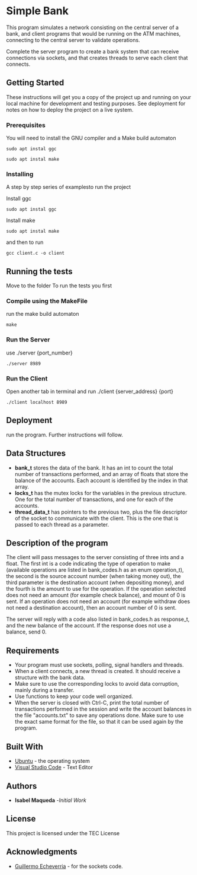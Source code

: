 # Simple Bank 
This program simulates a network consisting on the central server of a bank, and client programs that would be running on the ATM machines, connecting to the central server to validate operations.

Complete the server program to create a bank system that can receive connections via sockets, and that creates threads to serve each client that connects.

## Getting Started
These instructions will get you a copy of the project up and running on your local machine for development and testing purposes. See deployment for notes on how to deploy the project on a live system.

### Prerequisites
You will need to install the GNU compiler and a Make build automaton
``` 
sudo apt instal ggc
```
``` 
sudo apt instal make
```
### Installing
A step by step series of examplesto run the project

Install ggc

``` 
sudo apt instal ggc
```
Install make
``` 
sudo apt instal make
```
and then to run 
``` 
gcc client.c -o client
```

## Running the tests
Move to the folder
To run the tests you first

### Compile using the MakeFile
run the make build automaton

``` 
make
```
### Run the Server
use ./server {port_number}

``` 
./server 8989
```
### Run the Client
Open another tab in terminal and run
./client {server_address} {port}

``` 
./client localhost 8989
```

## Deployment
run the program. Further instructions will follow.

## Data Structures 
* **bank_t** stores the data of the bank. It has an int to count the total number of transactions performed, and an array of floats that store the balance of the accounts. Each account is identified by the index in that array.
* **locks_t** has the mutex locks for the variables in the previous structure. One for the total number of transactions, and one for each of the accounts.
* **thread_data_t** has pointers to the previous two, plus the file descriptor of the socket to communicate with the client. This is the one that is passed to each thread as a parameter.

## Description of the program

The client will pass messages to the server consisting of three ints and a float. The first int is a code indicating the type of operation to make (available operations are listed in bank_codes.h as an enum operation_t), the second is the source account number (when taking money out), the third parameter is the destination account (when depositing money), and the fourth is the amount to use for the operation. If the operation selected does not need an amount (for example check balance), and mount of 0 is sent. If an operation does not need an account (for example withdraw does not need a destination account), then an account number of 0 is sent.

The server will reply with a code also listed in bank_codes.h as response_t, and the new balance of the account. If the response does not use a balance, send 0.

## Requirements
* Your program must use sockets, polling, signal handlers and threads.
* When a client connects, a new thread is created. It should receive a structure with the bank data.
* Make sure to use the corresponding locks to avoid data corruption, mainly during a transfer.
* Use functions to keep your code well organized.
* When the server is closed with Ctrl-C, print the total number of transactions performed in the session and write the account balances in the file "accounts.txt" to save any operations done. Make sure to use the exact same format for the file, so that it can be used again by the program.

## Built With
* [Ubuntu](https://ubuntu.com/) - the operating system
* [Visual Studio Code](https://code.visualstudio.com/) - Text Editor


## Authors
* **Isabel Maqueda** -*Initial Work* 

## License
This project is licensed under the TEC License

## Acknowledgments
* [Guillermo Echeverria](https://github.com/gilecheverria/TC2025) - for the sockets code.
